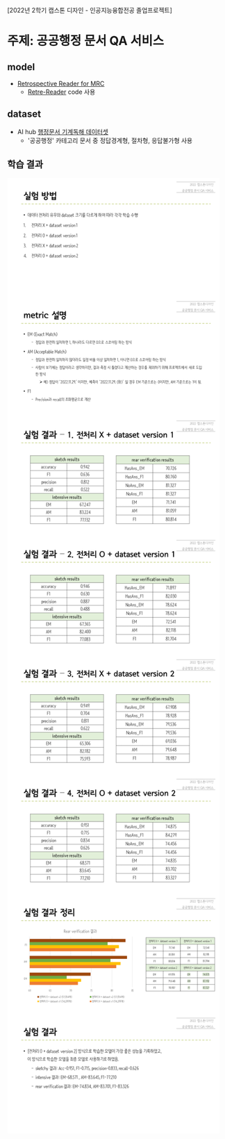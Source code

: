 [2022년 2학기 캡스톤 디자인 - 인공지능융합전공 졸업프로젝트]

# 주제: 공공행정 문서 QA 서비스

## model
- [Retrospective Reader for MRC](https://arxiv.org/abs/2001.09694)
  - [Retre-Reader](https://github.com/jinmang2/RetroReader) code 사용

## dataset
- AI hub [행정문서 기계독해 데이터셋](https://www.aihub.or.kr/aihubdata/data/view.do?currMenu=115&topMenu=100&aihubDataSe=realm&dataSetSn=569)
  - '공공행정' 카테고리 문서 중 정답경계형, 절차형, 응답불가형 사용

## 학습 결과
<img src="https://github.com/JeongEunhye00/Human24/blob/main/img/train2.PNG" height="275px" weight="150px" align="left">
<img src="https://github.com/JeongEunhye00/Human24/blob/main/img/metrics.PNG" height="275px" weight="150px" align="center">
<img src="https://github.com/JeongEunhye00/Human24/blob/main/img/res1.PNG" height="275px" weight="150px" align="left">
<img src="https://github.com/JeongEunhye00/Human24/blob/main/img/res2.PNG" height="275px" weight="150px" align="center">
<img src="https://github.com/JeongEunhye00/Human24/blob/main/img/res3.PNG" height="275px" weight="150px" align="left">
<img src="https://github.com/JeongEunhye00/Human24/blob/main/img/res4.PNG" height="275px" weight="150px" align="center">
<img src="https://github.com/JeongEunhye00/Human24/blob/main/img/res5.PNG" height="275px" weight="150px" align="left">
<img src="https://github.com/JeongEunhye00/Human24/blob/main/img/res6.PNG" height="275px" weight="150px" align="center">
